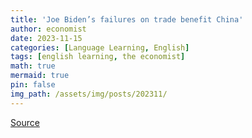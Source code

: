 ```yaml
---
title: 'Joe Biden’s failures on trade benefit China'
author: economist
date: 2023-11-15
categories: [Language Learning, English]
tags: [english learning, the economist]
math: true
mermaid: true
pin: false
img_path: /assets/img/posts/202311/
---
```




[Source](https://www.economist.com/finance-and-economics/2023/11/15/joe-bidens-failures-on-trade-benefit-china)